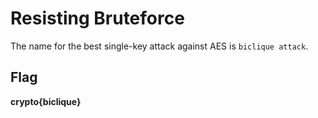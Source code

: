 # Resisting Bruteforce
The name for the best single-key attack against AES is `biclique attack`.
## Flag
**crypto{biclique}**
